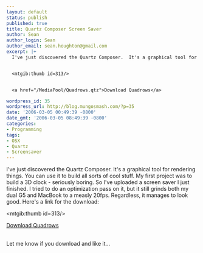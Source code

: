 ```yaml
---
layout: default
status: publish
published: true
title: Quartz Composer Screen Saver
author: Sean
author_login: Sean
author_email: sean.houghton@gmail.com
excerpt: |+
  I've just discovered the Quartz Composer.  It's a graphical tool for rendering things.  You can use it to build all sorts of cool stuff.  My first project was to build a 3D clock - seriously boring.  So I've uploaded a screen saver I just finished.  I tried to do an optimization pass on it, but it still grinds both my dual G5 and MacBook to a measly 20fps.  Regardless, it manages to look good.  Here's a link for the download:


  <mtgib:thumb id=313/>


  <a href="/MediaPool/Quadrows.qtz">Download Quadrows</a>

wordpress_id: 35
wordpress_url: http://blog.mungosmash.com/?p=35
date: '2006-03-05 00:49:39 -0800'
date_gmt: '2006-03-05 08:49:39 -0800'
categories:
- Programming
tags:
- OSX
- Quartz
- Screensaver
---
```

I've just discovered the Quartz Composer.  It's a graphical tool for rendering things.  You can use it to build all sorts of cool stuff.  My first project was to build a 3D clock - seriously boring.  So I've uploaded a screen saver I just finished.  I tried to do an optimization pass on it, but it still grinds both my dual G5 and MacBook to a measly 20fps.  Regardless, it manages to look good.  Here's a link for the download:

<mtgib:thumb id=313/>

<a href="/MediaPool/Quadrows.qtz">Download Quadrows</a>

<a id="more"></a><a id="more-35"></a><br />
Let me know if you download and like it...

